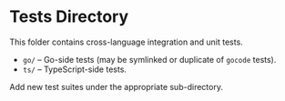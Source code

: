 # Tests Directory

This folder contains cross-language integration and unit tests.

- `go/` – Go-side tests (may be symlinked or duplicate of `gocode` tests).
- `ts/` – TypeScript-side tests.

Add new test suites under the appropriate sub-directory.
